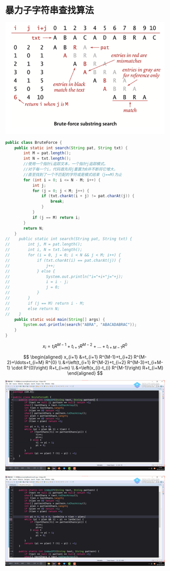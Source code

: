 # 暴力子字符串查找算法

![image-20200202234847940](../../.gitbook/assets/image-20200202234847940.png)

```java
public class BruteForce {
    public static int search(String pat, String txt) {
        int M = pat.length();
        int N = txt.length();
        //使用一个指针i追踪文本，一个指针j追踪模式。
        //对于每一个i，代码首先将j重置为0并不断将它增大，
        //直至找到了一个不匹配的字符或是模式结束（j==M)为止
        for (int i = 0; i <= N - M; i++) {
            int j;
            for (j = 0; j < M; j++) {
                if (txt.charAt(i + j) != pat.charAt(j)) {
                    break;
                }
            }
            if (j == M) return i;
        }
        return N;
    }
//    public static int search(String pat, String txt) {
//        int j, M = pat.length();
//        int i, N = txt.length();
//        for (i = 0, j = 0; i < N && j < M; i++) {
//            if (txt.charAt(i) == pat.charAt(j)) {
//                j++;
//            } else {
//                System.out.println("i="+i+"j="+j);
//                i = i - j;
//                j = 0;
//            }
//        }
//        if (j == M) return i - M;
//        else return N;
//    }
    public static void main(String[] args) {
        System.out.println(search("ABRA", "ABACADABRAC"));
    }
}
```

$$
x_{i}=t_{i} R^{M-1}+t_{i+1} R^{M-2}+\ldots+t_{i+M-1} R^{0}
$$

$$
\begin{aligned} x_{i+1} &=t_{i+1} R^{M-1}+t_{i+2} R^{M-2}+\ldots+t_{i+M} R^{0} \\ &=\left(t_{i+1} R^{M-2}+t_{i+2} R^{M-3}+t_{i+M-1} \cdot R^{0}\right) R+t_{i+m} \\ &=\left(x_{i}-t_{i} R^{M-1}\right) R+t_{i+M} \end{aligned}
$$

![](../../.gitbook/assets/24-0001.png)

![](../../.gitbook/assets/24-0002.png)

